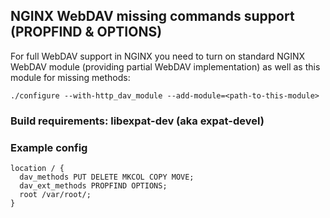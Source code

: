 ## NGINX WebDAV missing commands support (PROPFIND & OPTIONS)

For full WebDAV support in NGINX you need to turn on standard NGINX
WebDAV module (providing partial WebDAV implementation) as well as
this module for missing methods:
```
./configure --with-http_dav_module --add-module=<path-to-this-module>
```

### Build requirements: libexpat-dev (aka expat-devel)

### Example config
```
location / {
  dav_methods PUT DELETE MKCOL COPY MOVE;
  dav_ext_methods PROPFIND OPTIONS;
  root /var/root/;
}
```
